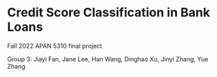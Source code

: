 # Credit Score Classification in Bank Loans

Fall 2022 APAN 5310 final project

Group 3: Jiayi Fan, Jane Lee, Han Wang, Dinghao Xu, Jinyi Zhang, Yue Zhang
